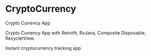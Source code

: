 # CryptoCurrency
Crypto Currency App


Crypto Currency App with Retrofit, RxJava, Composite Disposable, RecyclerView.

Instant cryptocurrency tracking app
